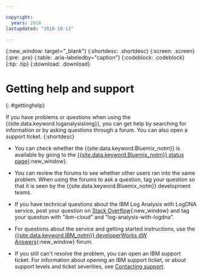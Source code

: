 ```yaml
---

copyright:
  years: 2018
lastupdated: "2018-10-12"

---
```


{:new_window: target="_blank"}
{:shortdesc: .shortdesc}
{:screen: .screen}
{:pre: .pre}
{:table: .aria-labeledby="caption"}
{:codeblock: .codeblock}
{:tip: .tip}
{:download: .download}


# Getting help and support
{: #gettinghelp}

If you have problems or questions when using the {{site.data.keyword.loganalysislong}}, you can get help by searching for information or by asking questions through a forum. You can also open a support ticket.
{:shortdesc}

* You can check whether the {{site.data.keyword.Bluemix_notm}} is available by going to the [{{site.data.keyword.Bluemix_notm}} status page](https://developer.ibm.com/bluemix/support/#status){:new_window}.

* You can review the forums to see whether other users ran into the same problem. When using the forums to ask a question, tag your question so that it is seen by the {{site.data.keyword.Bluemix_notm}} development teams.
<!--Insert the appropriate Stack Overflow tag for your service for <service_keyword> in URL and text below:  -->
  * If you have technical questions about the IBM Log Analysis with LogDNA service, post your question on [Stack Overflow](http://stackoverflow.com/search?q=log-analysis-with-logdna+ibm-cloud){:new_window} and tag your question with "ibm-cloud" and "log-analysis-with-logdna".
<!--Insert the appropriate dW Answers tag for your service for <service_keyword> in URL below:  -->
  * For questions about the service and getting started instructions, use the [{{site.data.keyword.IBM_notm}} developerWorks dW Answers](https://developer.ibm.com/answers/topics/log-analysis-with-logdna/?smartspace=ibm-cloud){:new_window} forum.

* If you still can't resolve the problem, you can open an IBM support ticket. For information about opening an IBM support ticket, or about support levels and ticket severities, see [Contacting support](/docs/get-support/howtogetsupport.html#getting-customer-support).